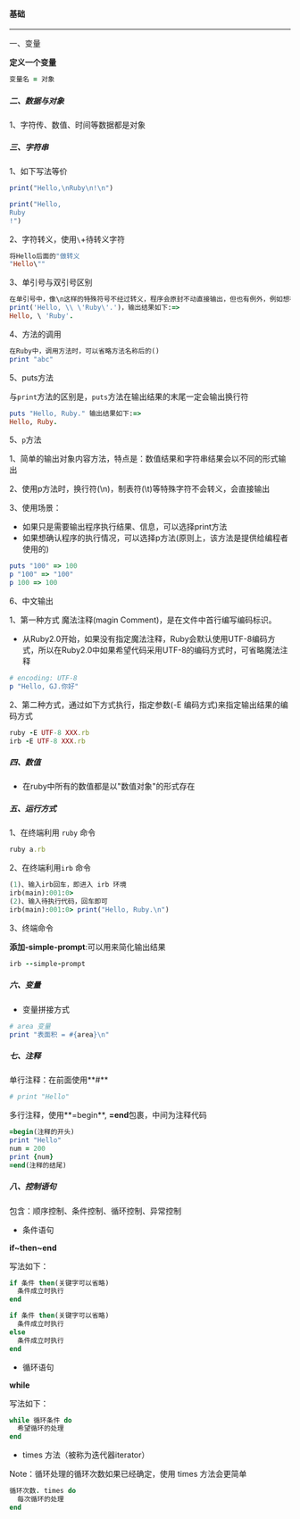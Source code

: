 #### 基础

----

一、变量

**定义一个变量**

```ruby
变量名 = 对象
```

##### 二、数据与对象

1、字符传、数值、时间等数据都是对象

##### 三、字符串

1、如下写法等价

```ruby
print("Hello,\nRuby\n!\n")
```

```ruby
print("Hello,
Ruby
!")
```

2、字符转义，使用``\``+待转义字符

```ruby
将Hello后面的"做转义
"Hello\""
```

3、单引号与双引号区别

```ruby
在单引号中，像\n这样的特殊符号不经过转义，程序会原封不动直接输出，但也有例外，例如想在字符串里嵌入\与单引号时，还是需要在之前加上\
print('Hello, \\ \'Ruby\'.')，输出结果如下:=>
Hello, \ 'Ruby'.
```

4、方法的调用

```ruby
在Ruby中，调用方法时，可以省略方法名称后的()
print "abc"
```

5、puts方法

与`print`方法的区别是，`puts`方法在输出结果的末尾一定会输出换行符

```ruby
puts "Hello, Ruby." 输出结果如下:=>
Hello, Ruby.

```

5、`p`方法

1、简单的输出对象内容方法，特点是：数值结果和字符串结果会以不同的形式输出

2、使用p方法时，换行符(\n)，制表符(\t)等特殊字符不会转义，会直接输出

3、使用场景：

* 如果只是需要输出程序执行结果、信息，可以选择print方法
* 如果想确认程序的执行情况，可以选择p方法(原则上，该方法是提供给编程者使用的)

```ruby
puts "100" => 100
p "100" => "100"
p 100 => 100
```

6、中文输出

1、第一种方式 魔法注释(magin Comment)，是在文件中首行编写编码标识。

* 从Ruby2.0开始，如果没有指定魔法注释，Ruby会默认使用UTF-8编码方式，所以在Ruby2.0中如果希望代码采用UTF-8的编码方式时，可省略魔法注释

```ruby
# encoding: UTF-8
p "Hello, GJ.你好"
```

2、第二种方式，通过如下方式执行，指定参数(-E 编码方式)来指定输出结果的编码方式

```ruby
ruby -E UTF-8 XXX.rb
irb -E UTF-8 XXX.rb
```

##### 四、数值

* 在ruby中所有的数值都是以"数值对象"的形式存在

##### 五、运行方式

1、在终端利用 `ruby` 命令

```ruby
ruby a.rb
```

2、在终端利用`irb` 命令

```ruby
(1)、输入irb回车，即进入 irb 环境
irb(main):001:0>
(2)、输入待执行代码，回车即可
irb(main):001:0> print("Hello, Ruby.\n")
```

3、终端命令

**添加-simple-prompt**:可以用来简化输出结果

```ruby
irb --simple-prompt
```

##### 六、变量

* 变量拼接方式

```ruby
# area 变量
print "表面积 = #{area}\n"
```

##### 七、注释

单行注释：在前面使用**#**

```ruby
# print "Hello"
```

多行注释，使用**=begin**, **=end**包裹，中间为注释代码

```ruby
=begin(注释的开头)
print "Hello"
num = 200
print {num}
=end(注释的结尾)
```

##### 八、控制语句

包含：顺序控制、条件控制、循环控制、异常控制

* 条件语句

 **if~then~end**

写法如下：

```ruby
if 条件 then(关键字可以省略)
  条件成立时执行
end
```

```ruby
if 条件 then(关键字可以省略)
  条件成立时执行
else
  条件成立时执行
end
```

* 循环语句

**while**

写法如下：

```ruby
while 循环条件 do
  希望循环的处理
end
```

* times 方法（被称为迭代器iterator）

Note：循环处理的循环次数如果已经确定，使用 times 方法会更简单

```ruby
循环次数. times do
  每次循环的处理
end
```
